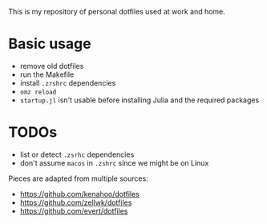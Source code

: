 This is my repository of personal dotfiles used at work and home. 

# Basic usage
- remove old dotfiles
- run the Makefile
- install `.zrshrc` dependencies
- `omz reload`
- `startup.jl` isn't usable before installing Julia and the required packages

# TODOs
- list or detect `.zsrhc` dependencies
- don't assume `macos` in `.zshrc` since we might be on Linux

Pieces are adapted from multiple sources: 

- https://github.com/kenahoo/dotfiles
- https://github.com/zellwk/dotfiles
- https://github.com/evert/dotfiles
